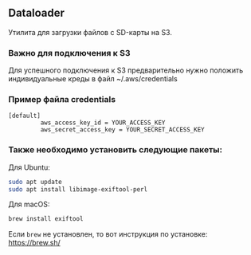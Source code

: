 ## Dataloader

Утилита для загрузки файлов с SD-карты на S3.

### Важно для подключения к S3

Для успешного подключения к S3 предварительно нужно положить индивидуальные креды в файл ~/.aws/credentials

### Пример файла credentials
```
[default]
         aws_access_key_id = YOUR_ACCESS_KEY
         aws_secret_access_key = YOUR_SECRET_ACCESS_KEY
```

### Также необходимо установить следующие пакеты:

Для Ubuntu:
```bash
sudo apt update
sudo apt install libimage-exiftool-perl
```

Для macOS:
```bash
brew install exiftool
```

Если `brew` не установлен, то вот инструкция по установке: https://brew.sh/